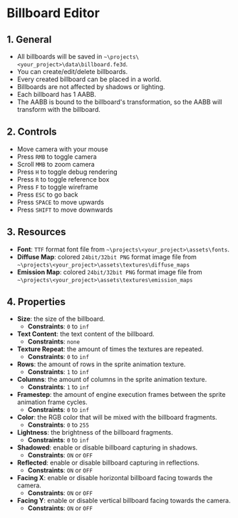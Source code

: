 # Billboard Editor

## 1. General

- All billboards will be saved in `~\projects\<your_project>\data\billboard.fe3d`.
- You can create/edit/delete billboards.
- Every created billboard can be placed in a world.
- Billboards are not affected by shadows or lighting.
- Each billboard has 1 AABB.
- The AABB is bound to the billboard's transformation, so the AABB will transform with the billboard.

## 2. Controls

- Move camera with your mouse
- Press `RMB` to toggle camera
- Scroll `MMB` to zoom camera
- Press `H` to toggle debug rendering
- Press `R` to toggle reference box
- Press `F` to toggle wireframe
- Press `ESC` to go back
- Press `SPACE` to move upwards
- Press `SHIFT` to move downwards

## 3. Resources

- **Font**: `TTF` format font file from `~\projects\<your_project>\assets\fonts`.
- **Diffuse Map**: colored `24bit/32bit PNG` format image file from `~\projects\<your_project>\assets\textures\diffuse_maps`
- **Emission Map**: colored `24bit/32bit PNG` format image file from `~\projects\<your_project>\assets\textures\emission_maps`

## 4. Properties

- **Size**: the size of the billboard.
  - **Constraints**: `0` to `inf`
- **Text Content**: the text content of the billboard.
  - **Constraints**: `none`
- **Texture Repeat**: the amount of times the textures are repeated.
  - **Constraints**: `0` to `inf`
- **Rows**: the amount of rows in the sprite animation texture.
  - **Constraints**: `1` to `inf`
- **Columns**: the amount of columns in the sprite animation texture.
  - **Constraints**: `1` to `inf`
- **Framestep**: the amount of engine execution frames between the sprite animation frame cycles.
  - **Constraints**: `0` to `inf`
- **Color**: the RGB color that will be mixed with the billboard fragments.
  - **Constraints**: `0` to `255`
- **Lightness**: the brightness of the billboard fragments.
  - **Constraints**: `0` to `inf`
- **Shadowed**: enable or disable billboard capturing in shadows.
  - **Constraints**: `ON` or `OFF`
- **Reflected**: enable or disable billboard capturing in reflections.
  - **Constraints**: `ON` or `OFF`
- **Facing X**: enable or disable horizontal billboard facing towards the camera.
  - **Constraints**: `ON` or `OFF`
- **Facing Y**: enable or disable vertical billboard facing towards the camera.
  - **Constraints**: `ON` or `OFF`
